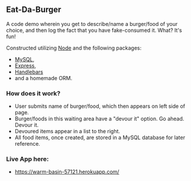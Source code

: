 ## Eat-Da-Burger
A code demo wherein you get to describe/name a burger/food of your choice, and then log the fact that you have fake-consumed it. What? It's fun!

Constructed utilizing [Node](https://nodejs.org/en/) and the following packages:

- [MySQL](https://www.npmjs.com/package/mysql), 
- [Express](https://www.npmjs.com/package/express), 
- [Handlebars](https://www.npmjs.com/package/express-handlebars)
- and a homemade ORM.


### How does it work?
- User submits name of burger/food, which then appears on left side of page.
- Burger/foods in this waiting area have a "devour it" option. Go ahead. Devour it.
- Devoured items appear in a list to the right.
- All food items, once created, are stored in a MySQL database for later reference.

### Live App here: 
- https://warm-basin-57121.herokuapp.com/
